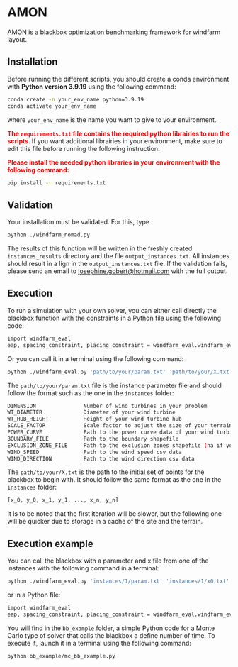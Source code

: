# AMON

<p> AMON is a blackbox optimization benchmarking framework for windfarm layout. </p>

## Installation

<p> Before running the different scripts, you should create a conda environment with <b>Python version 3.9.19</b> using the following command:</p>

```bash
conda create -n your_env_name python=3.9.19
conda activate your_env_name
```
where `your_env_name` is the name you want to give to your environment.

**<span style="color:red;"> The `requirements.txt` file contains the required python librairies to run the scripts. </span>**
If you want additional librairies in your environment, make sure to edit this file before running the following instruction. 

**<span style="color:red;"> Please install the needed python libraries in your environment with the following command: </span>**
```bash
pip install -r requirements.txt
```

## Validation 

<p> Your installation must be validated. For this, type : </p>

```bash
python ./windfarm_nomad.py
```

The results of this function will be written in the freshly created `instances_results` directory and the file `output_instances.txt`. All instances should result in a lign in the `output_instances.txt` file.
If the validation fails, please send an email to josephine.gobert@hotmail.com with the full output.

## Execution

<p> To run a simulation with your own solver, you can either call directly the blackbox function with the constraints in a Python file using the following code: </p>

```bash
import windfarm_eval
eap, spacing_constraint, placing_constraint = windfarm_eval.windfarm_eval('path/to/your/param.txt', 'path/to/your/X.txt')
```

<p> Or you can call it in a terminal using the following command: </p>

```bash
python ./windfarm_eval.py 'path/to/your/param.txt' 'path/to/your/X.txt'
```

The `path/to/your/param.txt` file is the instance parameter file and should follow the format such as the one in the `instances` folder:

```bash
DIMENSION               Number of wind turbines in your problem
WT_DIAMETER             Diameter of your wind turbine
WT_HUB_HEIGHT           Height of your wind turbine hub
SCALE_FACTOR            Scale factor to adjust the size of your terrain (usually 1)
POWER_CURVE             Path to the power curve data of your wind turbine
BOUNDARY_FILE           Path to the boundary shapefile
EXCLUSION_ZONE_FILE     Path to the exclusion zones shapefile (na if you have no exclusion zones shapefile)
WIND_SPEED              Path to the wind speed csv data
WIND_DIRECTION          Path to the wind direction csv data
```
The `path/to/your/X.txt` is the path to the initial set of points for the blackbox to begin with. It should follow the same format as the one in the `instances` folder:

```bash
[x_0, y_0, x_1, y_1, ..., x_n, y_n]
```

<p> It is to be noted that the first iteration will be slower, but the following one will be quicker due to storage in a cache of the site and the terrain. </p>

## Execution example

You can call the blackbox with a parameter and x file from one of the instances with the following command in a terminal:
```bash
python ./windfarm_eval.py 'instances/1/param.txt' 'instances/1/x0.txt'
```

or in a Python file:
```bash
import windfarm_eval
eap, spacing_constraint, placing_constraint = windfarm_eval.windfarm_eval('instances/1/param.txt', 'instances/1/x0.txt')
```

You will find in the `bb_example` folder, a simple Python code for a Monte Carlo type of solver that calls the blackbox a define number of time. To execute it, launch it in a terminal using the following command:

```bash
python bb_example/mc_bb_example.py
```
